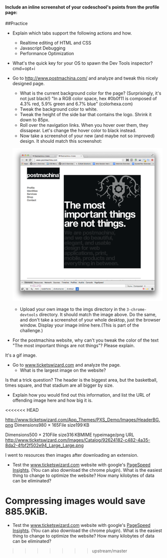 #### Include an inline screenshot of your codeschool's points from the profile page:

<!-- Modify the Markdown to include your answers. Don't delete the questions! -->

##Practice
* Explain which tabs support the following actions and how.
  * Realtime editing of HTML and CSS
  * Javascript Debugging
  * Performance Optimization

* What's the quick key for your OS to spawn the Dev Tools inspector?
cmd+opt+i
* Go to http://www.postmachina.com/ and analyze and tweak this nicely designed page.
  * What is the current background color for the page?  (Surprisingly, it's not just black!)
"In a RGB color space, hex #0b0f11 is composed of 4.3% red, 5.9% green and 6.7% blue" (colorhexa.com)
  * Tweak the background color to white.
  * Tweak the height of the side bar that contains the logo.  Shrink it down to 85px.
  * Roll over the navigation links.  When you hover over them, they dissapear.  Let's change the hover color to black instead.
  * Now take a screenshot of your new (and maybe not so improved) design.  It should match this screenshot:
  
  ![postmachina](imgs/postmachina-img.png)

  * Upload your own image to the imgs directory in the `3-chrome-devtools` directory.  It should match the image above.  Do the same, and don't take a screenshot of your whole desktop, just the browser window. Display your image inline here.(This is part of the challenge.)
  <!-- Image here-->

* For the postmachina website, why can't you tweak the color of the text "The most important things are not things"?  Please explain.

It's a gif image.

* Go to www.ticketswizard.com and analyze the page.
  * What is the largest image on the website?

Is that a trick question? The header is the biggest area, but the basketball, times square, and that stadium are all bigger by size.

  * Explain how you would find out this information, and list the URL of offending image here and how big it is.

<<<<<<< HEAD

http://www.ticketswizard.com/App_Themes/PXS_Demo/Images/HeaderBG.png
Dimensions980 × 165File size199 KB

Dimensions500 × 210File size316 KBMIME typeimage/png
URL http://www.ticketswizard.com/Images/Catalog/92624182-c482-4a35-8da2-4fbf2f502e94_Large_Large.png

I went to resources then images after downloading an extension.

* Test the www.ticketswizard.com website with google's [PageSpeed Insights](http://www.ticketswizard.com/).  (You can also download the chrome plugin).  What is the easiest thing to change to optimize the website?  How many kilobytes of data can be eliminated?

Compressing images would save 885.9KiB.
=======
* Test the www.ticketswizard.com website with google's [PageSpeed Insights](http://www.ticketswizard.com/).  (You can also download the chrome plugin).  What is the easiest thing to change to optimize the website?  How many kilobytes of data can be eliminated?
>>>>>>> upstream/master
